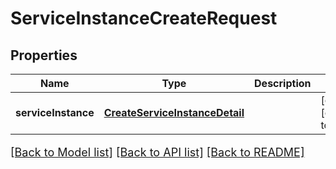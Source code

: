 # ServiceInstanceCreateRequest

## Properties
Name | Type | Description | Notes
------------ | ------------- | ------------- | -------------
**serviceInstance** | [**CreateServiceInstanceDetail**](CreateServiceInstanceDetail.md) |  | [optional] [default to null]

[[Back to Model list]](../README.md#documentation-for-models) [[Back to API list]](../README.md#documentation-for-api-endpoints) [[Back to README]](../README.md)

<style>
     p, ul, ol, li { font-size: 18px !important;}
</style>


